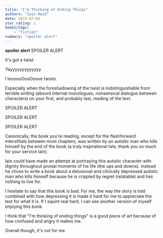 ```yaml
---
title: "I'm Thinking of Ending Things"
authors: "Iain Reid"
date: 2023-07-04
star_rating: 1
books/tags:
    - "fiction"
summary: "spoiler alert"
---
```

**spoiler alert** SPOILER ALERT

It's got a twist.

Yayyyyyyyyyyyyy

I loooooOooOoove twists.

Especially when the foreshadowing of the twist is indistinguishable from terrible writing (absurd internal monologues, nonsensical dialogue between characters) on your first, and probably last, reading of the text.

SPOILER ALERT

SPOILER ALERT

SPOILER ALERT

Canonically, the book you're reading, except for the flashforward interstitials between most chapters, was written by an autistic man who kills himself by the end of the book (a truly inspirational tale, thank you so much for your service Iain).

Iain could have made an attempt at portraying this autistic character with dignity throughout pivotal moments of his life (the ups and downs). Instead he chose to write a book about a delusional and clinically depressed autistic man who kills himself because he is crippled by regret (relatable) and has nothing to live for.

I hesitate to say that this book is bad. For me, the way the story is told combined with how depressing it is made it hard for me to appreciate the text for what it is. If I squint real hard, I can see another version of myself enjoying this book.

I think that "I'm thinking of ending things" is a good piece of art because of how confused and angry it makes me.

Overall though, it's not for me.